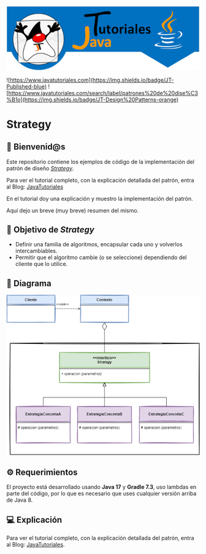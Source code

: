 ![JavaTutoriales](.github/assets/LogoGit.png)

![https://www.javatutoriales.com](https://img.shields.io/badge/JT-Published-blue)
![https://www.javatutoriales.com/search/label/patrones%20de%20dise%C3%B1o](https://img.shields.io/badge/JT-Design%20Patterns-orange)


# Strategy

## 👋 Bienvenid@s

Este repositorio contiene los ejemplos de código de la implementación del patrón de diseño [*Strategy*](https://www.javatutoriales.com/2022/01/patron-de-diseno-strategy.html).

Para ver el tutorial completo, con la explicación detallada del patrón, entra al Blog:
[JavaTutoriales](https://www.javatutoriales.com/2022/01/patron-de-diseno-strategy.html)

En el tutorial doy una explicación y muestro la implementación del patrón.

Aquí dejo un breve (muy breve) resumen del mismo.

## 🎯 Objetivo de *Strategy*

- Definir una familia de algoritmos, encapsular cada uno y volverlos intercambiables.
- Permitir que el algoritmo cambie (o se seleccione) dependiendo del cliente que lo utilice.




## 📑 Diagrama

![Abstract](.github/assets/Strategy.png)

## ⚙️ Requerimientos
El proyecto está desarrollado usando **Java 17** y **Gradle 7.3**, uso lambdas en parte del código, por lo que es necesario que uses cualquier versión arriba de Java 8.

## 💻 Explicación
Para ver el tutorial completo, con la explicación detallada del patrón, entra al Blog:
[JavaTutoriales](https://www.javatutoriales.com/2022/01/patron-de-diseno-strategy.html).